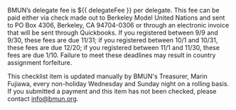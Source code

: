 ﻿BMUN’s delegate fee is ${{ delegateFee }} per delegate.  This fee can be paid either via check made out to Berkeley Model United Nations and sent to PO Box 4306, Berkeley, CA 94704-0306 or through an electronic invoice that will be sent through Quickbooks.  If you registered between 9/9 and 9/30, these fees are due 11/31; if you registered between 10/1 and 10/31, these fees are due 12/20; if you registered between 11/1 and 11/30, these fees are due 1/10.  Failure to meet these deadlines may result in country assignment forfeiture.

This checklist item is updated manually by BMUN's Treasurer, Marin Fujiawa, every non-holiday Wednesday and Sunday night on a rolling basis. If you submitted a payment and this item has not been checked, please contact info@bmun.org.